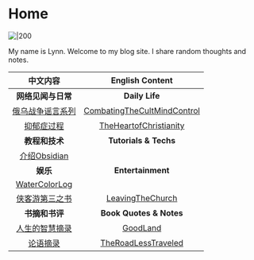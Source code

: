 # Home

![|200](99%20Blogs/LynnBlog/docs/015d4cf708a4bc8ef2224b9e12e33ecd_MD5.png)

My name is Lynn. Welcome to my blog site. I share random thoughts and notes. 

|       中文内容       |         English Content         |
|:--------------------:|:-------------------------------:|
|  **网络见闻与日常**  |         **Daily Life**          |
| [俄乌战争谣言系列](Life/俄乌战争谣言系列.md) | [CombatingTheCultMindControl](Readings/Spirituality/CombatingTheCultMindControl.md) |
|    [抑郁症过程](Life/抑郁症过程.md)    |   [TheHeartofChristianity](Readings/Spirituality/TheHeartofChristianity.md)    |
|    **教程和技术**    |      **Tutorials & Techs**      |
|   [介绍Obsidian](Tutorials/Technology/介绍Obsidian.md)   |                                 |
|       **娱乐**       |         **Entertainment**                        |
|  [WaterColorLog](99%20Blogs/LynnBlog/docs/Entertainment/Watercolor/WaterColorLog.md)   |                                 |
|  [侠客游第三之书](99%20Blogs/LynnBlog/docs/Entertainment/Games/侠客游第三之书.md)  |      [LeavingTheChurch](assets/img/LeavingTheChurch.md)       |
|    **书摘和书评**    |     **Book Quotes & Notes**     |
|  [人生的智慧摘录](Readings/Life%20Widsom/人生的智慧摘录.md)  |          [GoodLand](Readings/Spirituality/GoodLand.md)           |
|     [论语摘录](Readings/Life%20Widsom/论语摘录.md)     |     [TheRoadLessTraveled](Readings/Spirituality/TheRoadLessTraveled.md)     | 


